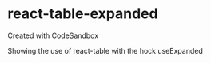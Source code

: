 # react-table-expanded
Created with CodeSandbox

Showing the use of react-table with the hock useExpanded

